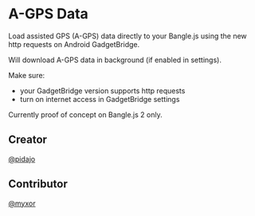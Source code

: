 # A-GPS Data

Load assisted GPS (A-GPS) data directly to your Bangle.js using the new http requests on Android GadgetBridge.

Will download A-GPS data in background (if enabled in settings).

Make sure:
* your GadgetBridge version supports http requests
* turn on internet access in GadgetBridge settings

Currently proof of concept on Bangle.js 2 only.

## Creator
[@pidajo](https://github.com/pidajo)

## Contributor
[@myxor](https://github.com/myxor)
